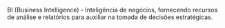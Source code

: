 BI (Business Intelligence) - Inteligência de negócios, fornecendo recursos de análise e relatórios para auxiliar na tomada de decisões estratégicas.
